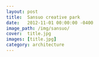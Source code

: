 ```yaml
---
layout: post
title:  Sansuo creative park
date:   2012-11-01 00:00:00 -0400
image_path:	/img/sansuo/
cover:  title.jpg
images: [title.jpg]
category: architecture
---
```


